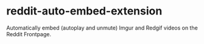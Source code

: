 # reddit-auto-embed-extension
Automatically embed (autoplay and unmute) Imgur and Redgif videos on the Reddit Frontpage.
